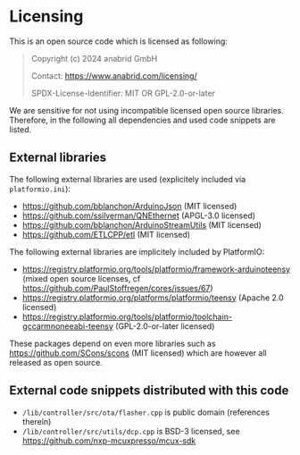 Licensing
=========

This is an open source code which is licensed as following:

> Copyright (c) 2024 anabrid GmbH
>
> Contact: https://www.anabrid.com/licensing/
>
> SPDX-License-Identifier: MIT OR GPL-2.0-or-later

We are sensitive for not using incompatible licensed open source libraries. Therefore, in the following
all dependencies and used code snippets are listed.

External libraries
------------------

The following external libraries are used (explicitely included via `platformio.ini`):

* https://github.com/bblanchon/ArduinoJson (MIT licensed)
* https://github.com/ssilverman/QNEthernet (APGL-3.0 licensed)
* https://github.com/bblanchon/ArduinoStreamUtils (MIT licensed)
* https://github.com/ETLCPP/etl (MIT licensed)

The following external libraries are implicitely included by PlatformIO:

* https://registry.platformio.org/tools/platformio/framework-arduinoteensy
  (mixed open source licenses, cf https://github.com/PaulStoffregen/cores/issues/67)
* https://registry.platformio.org/platforms/platformio/teensy (Apache 2.0 licensed)
* https://registry.platformio.org/tools/platformio/toolchain-gccarmnoneeabi-teensy (GPL-2.0-or-later licensed)

These packages depend on even more libraries such as https://github.com/SCons/scons
(MIT licensed) which are however all released as open source.


External code snippets distributed with this code
-------------------------------------------------

* `/lib/controller/src/ota/flasher.cpp` is public domain (references therein)
* `/lib/controller/src/utils/dcp.cpp` is BSD-3 licensed, see https://github.com/nxp-mcuxpresso/mcux-sdk